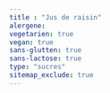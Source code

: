 ```yaml
---
title : "Jus de raisin"
alergene:
vegetarien: true
vegan: true
sans-glutten: true
sans-lactose: true
type: "sucres"
sitemap_exclude: true
--- 
```

